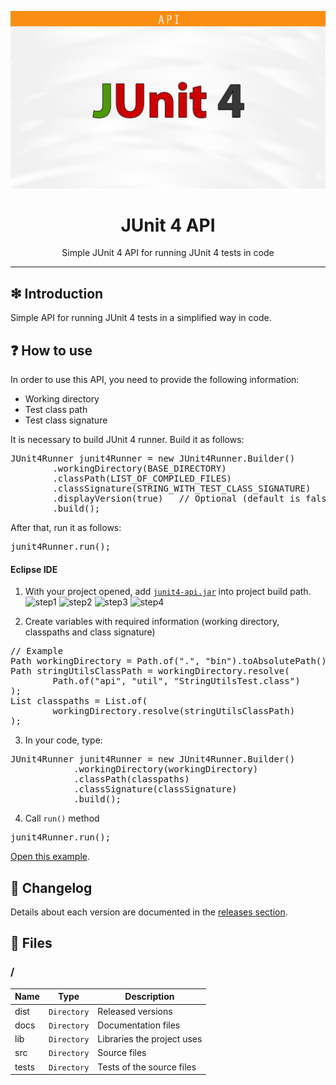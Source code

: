 
![](https://raw.githubusercontent.com/williamniemiec/junit4-api/master/docs/img/logo/logo.jpg?raw=true)

<h1 align='center'>JUnit 4 API</h1>

<p align='center'>Simple JUnit 4 API for running JUnit 4 tests in code</p>

<hr />

## ❇ Introduction
Simple API for running JUnit 4 tests in a simplified way in code.

## ❓ How to use
In order to use this API, you need to provide the following information:
* Working directory
* Test class path
* Test class signature

It is necessary to build JUnit 4 runner. Build it as follows:
<pre>
JUnit4Runner junit4Runner = new JUnit4Runner.Builder()
		.workingDirectory(BASE_DIRECTORY)
		.classPath(LIST_OF_COMPILED_FILES)
		.classSignature(STRING_WITH_TEST_CLASS_SIGNATURE)
		.displayVersion(true)	// Optional (default is false)
		.build();
</pre>

After that, run it as follows:
<pre>
junit4Runner.run();
</pre>

#### Eclipse IDE
1) With your project opened, add [`junit4-api.jar`](https://github.com/williamniemiec/junit4-api/releases/) into project build path.
![step1](https://raw.githubusercontent.com/williamniemiec/junit4-api/master/docs/img/logo/how-to-use/step1.png?raw=true)
![step2](https://raw.githubusercontent.com/williamniemiec/junit4-api/master/docs/img/logo/how-to-use/step2.png?raw=true)
![step3](https://raw.githubusercontent.com/williamniemiec/junit4-api/master/docs/img/logo/how-to-use/step3.png?raw=true)
![step4](https://raw.githubusercontent.com/williamniemiec/junit4-api/master/docs/img/logo/how-to-use/step4.png?raw=true)

2) Create variables with required information (working directory, classpaths and class signature)
<pre>
// Example
Path workingDirectory = Path.of(".", "bin").toAbsolutePath().normalize();
Path stringUtilsClassPath = workingDirectory.resolve(
		Path.of("api", "util", "StringUtilsTest.class")
);
List<Path> classpaths = List.of(
		workingDirectory.resolve(stringUtilsClassPath)
);
</pre>

3) In your code, type:
<pre>
JUnit4Runner junit4Runner = new JUnit4Runner.Builder()
			.workingDirectory(workingDirectory)
			.classPath(classpaths)
			.classSignature(classSignature)
			.build();
</pre>

4) Call `run()` method
<pre>
junit4Runner.run();
</pre>

[Open this example](https://github.com/williamniemiec/junit4-api/blob/master/tests/api/junit4/JUnit4RunnerTest.java).


## 🚩 Changelog
Details about each version are documented in the [releases section](https://github.com/williamniemiec/junit4-api/releases).

## 📁 Files
### /
|        Name 	|Type|Description|
|----------------|-------------------------------|-----------------------------|
|dist |`Directory`|Released versions|
|docs |`Directory`|Documentation files|
|lib   |`Directory`|Libraries the project uses   |
|src     |`Directory`| Source files |
|tests|`Directory`|Tests of the source files|
